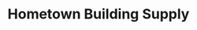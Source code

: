 ---
title: "Hometown Building Supply"
url: /falls-creek/hometown-building-supply/
shop: doityourself
---